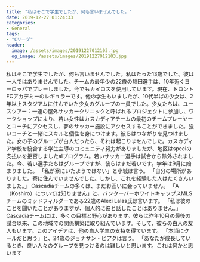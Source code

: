 ```yaml
---
title: "私はそこで学生でしたが、何も言いませんでした。"
date: 2019-12-27 01:24:33
categories:
- General
tags:
- "Cリーグ"
header:
  image: /assets/images/20191227012103.jpg
  og_image: /assets/images/20191227012103.jpg
---
```


私はそこで学生でしたが、何も言いませんでした。私はたった13歳でした。彼は一人ではありませんでした。チームの最年少の22歳の熱田選手は、10年近くヨーロッパでプレーしました。今でもカイロスを使用しています。現在、トロントFCアカデミーのレギュラーです。他の学生もいましたが、10代半ばの少女は、2年以上スタジアムに住んでいた少女のグループの一員でした。少女たちは、ユースツアー：一連の屋外サッカークリニックと呼ばれるプロジェクトに参加し、ワークショップにより、若い女性はカスカディアチームの最初のチームプレーヤーとコーチにアクセスし、夢のサッカー施設にアクセスすることができました。強いコーチと一緒にスキルと個性を身につけます。彼らはつながりを見つけました。女の子のグループが白人だったら、それは起こりませんでした。カスカディア学校を統合する学生主導のコミュニティ努力がありましたが、地区はspeciの支払いを拒否しましたalプログラム。若いサッカー選手は試合から除外されました。今、若い選手たちはグループですが、彼らはまだ若いです。学年は9月に始まりました。 「私が寮にいたようではない」と小城は言う。 「自分の場所がありました。寮に住んでいませんでした。しかし、これを経験した人はたくさんいました。」 Cascadiaチームの多くは、まだお互いに会っていません。 「A（Koshiro）については知りません」と、バンクーバーホワイトキャップスMLSチームのミッドフィルダーである22歳のAlexi Lalas氏は言います。 「私は彼のことを聞いたことがありますが、個人的に彼と話したことはありません。」 Cascadiaチームには、多くの目標と野心があります。彼らは昨年10月の最後の試合以来、この地域での関係構築に取り組んでいます。そして、彼らの白人の友人もいます。このアイデアは、他の白人学生の支持を得ています。 「本当にクールだと思う」と、24歳のジョナサン・ビアクは言う。 「あなたが成長しているとき、良い人々のグループを見つけるのは難しいと思います。これは何かと思います
